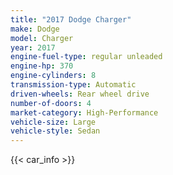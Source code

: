 ```yaml
---
title: "2017 Dodge Charger"
make: Dodge
model: Charger
year: 2017
engine-fuel-type: regular unleaded
engine-hp: 370
engine-cylinders: 8
transmission-type: Automatic
driven-wheels: Rear wheel drive
number-of-doors: 4
market-category: High-Performance
vehicle-size: Large
vehicle-style: Sedan
---
```


{{< car_info >}}
